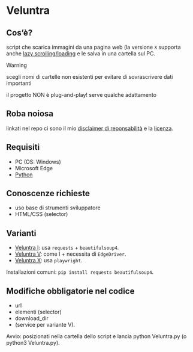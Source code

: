 # Veluntra

## Cos’è?
script che scarica immagini da una pagina web (la versione ```X``` supporta anche [lazy scrolling/loading](https://github.com/Dicast3/Veluntra/blob/main/Glossario.md#lazy-scrollingloading) e le salva in una cartella sul PC.

> [!WARNING]  
> scegli nomi di cartelle non esistenti per evitare di sovrascrivere dati importanti
> 
> il progetto NON è plug-and-play! serve qualche adattamento

## Roba noiosa
linkati nel repo ci sono il mio [disclaimer di reponsabilità](https://github.com/Dicast3/Veluntra/blob/main/Disclaimer.md) e la [licenza](https://github.com/Dicast3/Veluntra/blob/main/LICENSE).

## Requisiti
* PC (OS: Windows)
* Microsoft Edge
* [Python](https://www.python.org/downloads/)

## Conoscenze richieste
* uso base di strumenti sviluppatore
* HTML/CSS (selector)

## Varianti
* [Veluntra I](https://github.com/Dicast3/Veluntra/blob/main/Code/Veluntra%20I/Veluntra.py): usa ```requests``` + ```beautifulsoup4```.
* [Veluntra V](https://github.com/Dicast3/Veluntra/blob/main/Code/Veluntra%20V/Veluntra.py): come I + necessita di ```EdgeDriver```.
* [Veluntra X](https://github.com/Dicast3/Veluntra/blob/main/Code/Veluntra%20X/Veluntra.py): usa ```playwright```.

Installazioni comuni: ```pip install requests beautifulsoup4```.

## Modifiche obbligatorie nel codice
* url
* elementi (selector)
* download_dir
* (service per variante V).

Avvio: posizionati nella cartella dello script e lancia python Veluntra.py (o python3 Veluntra.py).
